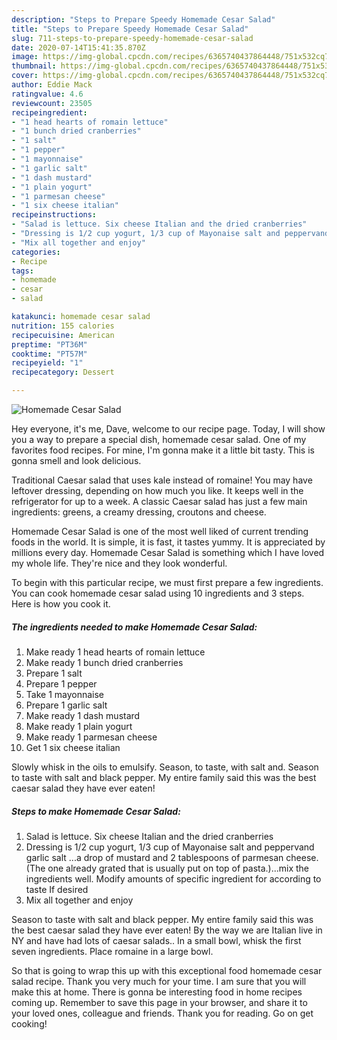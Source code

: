 ```yaml
---
description: "Steps to Prepare Speedy Homemade Cesar Salad"
title: "Steps to Prepare Speedy Homemade Cesar Salad"
slug: 711-steps-to-prepare-speedy-homemade-cesar-salad
date: 2020-07-14T15:41:35.870Z
image: https://img-global.cpcdn.com/recipes/6365740437864448/751x532cq70/homemade-cesar-salad-recipe-main-photo.jpg
thumbnail: https://img-global.cpcdn.com/recipes/6365740437864448/751x532cq70/homemade-cesar-salad-recipe-main-photo.jpg
cover: https://img-global.cpcdn.com/recipes/6365740437864448/751x532cq70/homemade-cesar-salad-recipe-main-photo.jpg
author: Eddie Mack
ratingvalue: 4.6
reviewcount: 23505
recipeingredient:
- "1 head hearts of romain lettuce"
- "1 bunch dried cranberries"
- "1 salt"
- "1 pepper"
- "1 mayonnaise"
- "1 garlic salt"
- "1 dash mustard"
- "1 plain yogurt"
- "1 parmesan cheese"
- "1 six cheese italian"
recipeinstructions:
- "Salad is lettuce. Six cheese Italian and the dried cranberries"
- "Dressing is 1/2 cup yogurt, 1/3 cup of Mayonaise salt and peppervand garlic salt ...a drop of mustard and 2 tablespoons of parmesan cheese. (The one already grated that is usually put on top of pasta.)...mix the  ingredients well.  Modify amounts of specific ingredient for according to taste If desired"
- "Mix all together and enjoy"
categories:
- Recipe
tags:
- homemade
- cesar
- salad

katakunci: homemade cesar salad 
nutrition: 155 calories
recipecuisine: American
preptime: "PT36M"
cooktime: "PT57M"
recipeyield: "1"
recipecategory: Dessert

---
```



![Homemade Cesar Salad](https://img-global.cpcdn.com/recipes/6365740437864448/751x532cq70/homemade-cesar-salad-recipe-main-photo.jpg)

Hey everyone, it's me, Dave, welcome to our recipe page. Today, I will show you a way to prepare a special dish, homemade cesar salad. One of my favorites food recipes. For mine, I'm gonna make it a little bit tasty. This is gonna smell and look delicious.

Traditional Caesar salad that uses kale instead of romaine! You may have leftover dressing, depending on how much you like. It keeps well in the refrigerator for up to a week. A classic Caesar salad has just a few main ingredients: greens, a creamy dressing, croutons and cheese.

Homemade Cesar Salad is one of the most well liked of current trending foods in the world. It is simple, it is fast, it tastes yummy. It is appreciated by millions every day. Homemade Cesar Salad is something which I have loved my whole life. They're nice and they look wonderful.


To begin with this particular recipe, we must first prepare a few ingredients. You can cook homemade cesar salad using 10 ingredients and 3 steps. Here is how you cook it.

<!--inarticleads1-->

##### The ingredients needed to make Homemade Cesar Salad:

1. Make ready 1 head hearts of romain lettuce
1. Make ready 1 bunch dried cranberries
1. Prepare 1 salt
1. Prepare 1 pepper
1. Take 1 mayonnaise
1. Prepare 1 garlic salt
1. Make ready 1 dash mustard
1. Make ready 1 plain yogurt
1. Make ready 1 parmesan cheese
1. Get 1 six cheese italian


Slowly whisk in the oils to emulsify. Season, to taste, with salt and. Season to taste with salt and black pepper. My entire family said this was the best caesar salad they have ever eaten! 

<!--inarticleads2-->

##### Steps to make Homemade Cesar Salad:

1. Salad is lettuce. Six cheese Italian and the dried cranberries
1. Dressing is 1/2 cup yogurt, 1/3 cup of Mayonaise salt and peppervand garlic salt ...a drop of mustard and 2 tablespoons of parmesan cheese. (The one already grated that is usually put on top of pasta.)...mix the  ingredients well.  Modify amounts of specific ingredient for according to taste If desired
1. Mix all together and enjoy


Season to taste with salt and black pepper. My entire family said this was the best caesar salad they have ever eaten! By the way we are Italian live in NY and have had lots of caesar salads.. In a small bowl, whisk the first seven ingredients. Place romaine in a large bowl. 

So that is going to wrap this up with this exceptional food homemade cesar salad recipe. Thank you very much for your time. I am sure that you will make this at home. There is gonna be interesting food in home recipes coming up. Remember to save this page in your browser, and share it to your loved ones, colleague and friends. Thank you for reading. Go on get cooking!
